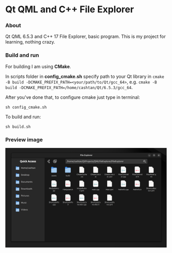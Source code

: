 # Qt QML and C++ File Explorer

### About

Qt QML 6.5.3 and C++ 17 File Explorer, basic program.
This is my project for learning, nothing crazy.

### Build and run

For building I am using **CMake**. 

In scripts folder in **config_cmake.sh** specify path to your 
Qt library in `cmake -B build -DCMAKE_PREFIX_PATH=<your/path/to/Qt/gcc_64>`, 
e.g. `cmake -B build -DCMAKE_PREFIX_PATH=/home/cashtan/Qt/6.5.3/gcc_64`.

After you've done that, to configure cmake just type in terminal: 

```
sh config_cmake.sh
```

To build and run: 
```
sh build.sh
```


### Preview image
![preview](./preview.png)
